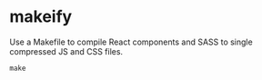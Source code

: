 makeify
=======

Use a Makefile to compile React components and SASS to single compressed JS and CSS files.

```
make
```
